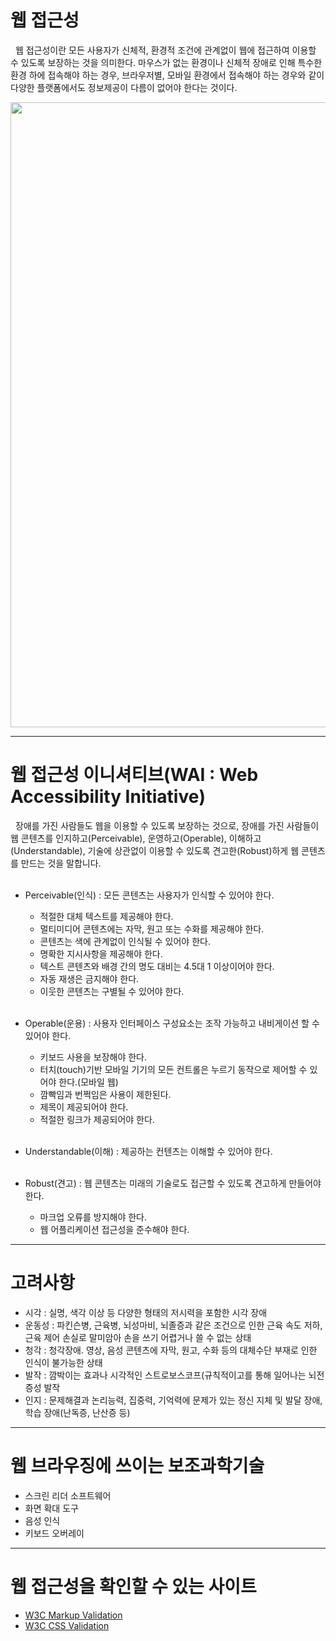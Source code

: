 # 웹 접근성

&nbsp; 웹 접근성이란 모든 사용자가 신체적, 환경적 조건에 관계없이 웹에 접근하여 이용할 수 있도록 보장하는 것을 의미한다. 마우스가 없는 환경이나 신체적 장애로 인해 특수한 환경 하에 접속해야 하는 경우, 브라우저별, 모바일 환경에서 접속해야 하는 경우와 같이 다양한 플랫폼에서도 정보제공이 다름이 없어야 한다는 것이다.

<img src= "https://t1.daumcdn.net/cfile/tistory/99FA9E3D5BFBC5532B" width=1000>

---------------------------
# 웹 접근성 이니셔티브(WAI : Web Accessibility Initiative)
&nbsp; 장애를 가진 사람들도 웹을 이용할 수 있도록 보장하는 것으로, 장애를 가진 사람들이 웹 콘텐츠를 인지하고(Perceivable), 운영하고(Operable), 이해하고(Understandable), 기술에 상관없이 이용할 수 있도록 견고한(Robust)하게 웹 콘텐츠를 만드는 것을 말합니다.<br><br>

- Perceivable(인식) : 모든 콘텐츠는 사용자가 인식할 수 있어야 한다.
   - 적절한 대체 텍스트를 제공해야 한다.
   - 멀티미디어 콘텐츠에는 자막, 원고 또는 수화를 제공해야 한다.
   - 콘텐츠는 색에 관계없이 인식될 수 있어야 한다.
   - 명확한 지시사항을 제공해야 한다.
   - 텍스트 콘텐츠와 배경 간의 명도 대비는 4.5대 1 이상이어야 한다.
   - 자동 재생은 금지해야 한다.
   - 이웃한 콘텐츠는 구별될 수 있어야 한다.<br><br>

- Operable(운용) : 사용자 인터페이스 구성요소는 조작 가능하고 내비게이션 할 수 있어야 한다.
   - 키보드 사용을 보장해야 한다.
   - 터치(touch)기반 모바일 기기의 모든 컨트롤은 누르기 동작으로 제어할 수 있어야 한다.(모바일 웹)
   - 깜빡임과 번쩍임은 사용이 제한된다.
   - 제목이 제공되어야 한다.
   - 적절한 링크가 제공되어야 한다.<br><br>

- Understandable(이해) : 제공하는 컨텐츠는 이해할 수 있어야 한다.<br><br>

- Robust(견고) : 웹 콘텐츠는 미래의 기술로도 접근할 수 있도록 견고하게 만들어야 한다.
   -  마크업 오류를 방지해야 한다.
   -  웹 어플리케이션 접근성을 준수해야 한다.<br>

----------------------------

# 고려사항
- 시각 : 실명, 색각 이상 등 다양한 형태의 저시력을 포함한 시각 장애
- 운동성 : 파킨슨병, 근육병, 뇌성마비, 뇌졸증과 같은 조건으로 인한 근육 속도 저하, 근육 제어 손실로 말미암아 손을 쓰기 어렵거나 쓸 수 없는 상태
- 청각 : 청각장애. 영상, 음성 콘텐츠에 자막, 원고, 수화 등의 대체수단 부재로 인한 인식이 불가능한 상태
- 발작 : 깜박이는 효과나 시각적인 스트로보스코프(규칙적이고를 통해 일어나는 뇌전증성 발작
- 인지 : 문제해결과 논리능력, 집중력, 기억력에 문제가 있는 정신 지체 및 발달 장애, 학습 장애(난독증, 난산증 등)

----------------------------
# 웹 브라우징에 쓰이는 보조과학기술
- 스크린 리더 소프트웨어
- 화면 확대 도구
- 음성 인식
- 키보드 오버레이

------------------------
# 웹 접근성을 확인할 수 있는 사이트
- [W3C Markup Validation](https://validator.w3.org/)
- [W3C CSS Validation](https://jigsaw.w3.org/css-validator/)
